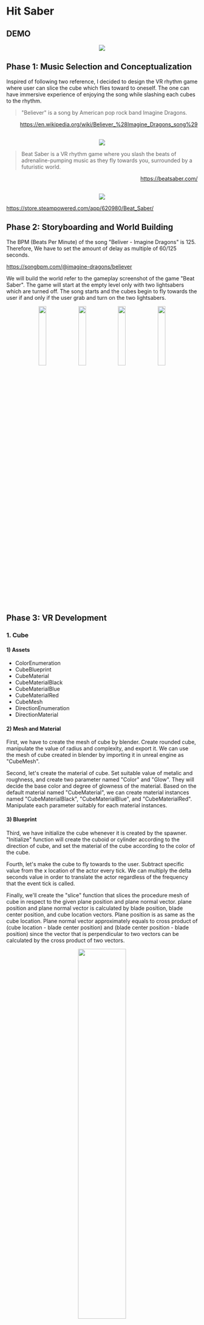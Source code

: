 # Hit Saber

## DEMO

<div align="center">
    <a href="https://youtu.be/aUlHyvz5wyc?si=x3WUbfo8tZx4KefE">
        <img src="/ReadmeAssets/Thumbnail 1.png">
    </a>
</div>

## Phase 1: Music Selection and Conceptualization

<!-- Choose a music track and brainstorm initial concepts for your immersive VR music experience. -->

Inspired of following two reference, I decided to design the VR rhythm game where user can slice the cube which flies toward to oneself. The one can have immersive experience of enjoying the song while slashing each cubes to the rhythm.

<blockquote>
"Believer" is a song by American pop rock band Imagine Dragons.
</blockquote>

<div align="right">
    <a href="https://en.wikipedia.org/wiki/Believer_%28Imagine_Dragons_song%29">https://en.wikipedia.org/wiki/Believer_%28Imagine_Dragons_song%29</a>
</div>

<br>

<p align="center">
    <img src="/ReadmeAssets/Believer.jpg">
</p>

<blockquote>
Beat Saber is a VR rhythm game where you slash the beats of adrenaline-pumping music as they fly towards you, surrounded by a futuristic world.
</blockquote>

<div align="right">
    <a href="https://beatsaber.com/">https://beatsaber.com/</a>
</div>

<br>

<p align="center">
    <img src="/ReadmeAssets/Beat Saber.jpg">
</p>

https://store.steampowered.com/app/620980/Beat_Saber/

## Phase 2: Storyboarding and World Building

<!-- Craft storyboards that outline the narrative, seamlessly fusing visual and auditory elements. Begin constructing the VR environment within Unreal Engine. -->

The BPM (Beats Per Minute) of the song "Beliver - Imagine Dragons" is 125. Therefore, We have to set the amount of delay as multiple of 60/125 seconds.

https://songbpm.com/@imagine-dragons/believer

We will build the world refer to the gameplay screenshot of the game "Beat Saber". The game will start at the empty level only with two lightsabers which are turned off. The song starts and the cubes begin to fly towards the user if and only if the user grab and turn on the two lightsabers.

<div align="center">
    <img src="/ReadmeAssets/Beat Saber 1.jpg" style="width: 20%">
    <img src="/ReadmeAssets/Beat Saber 2.jpg" style="width: 20%">
    <img src="/ReadmeAssets/Beat Saber 3.jpg" style="width: 20%">
    <img src="/ReadmeAssets/Beat Saber 4.jpg" style="width: 20%">
</div>

## Phase 3: VR Development

<!-- Continue to Build and fine-tune your VR music experience, emphasizing user interactions and emotional resonance. -->

### 1. Cube

#### 1) Assets

- ColorEnumeration
- CubeBlueprint
- CubeMaterial
- CubeMaterialBlack
- CubeMaterialBlue
- CubeMaterialRed
- CubeMesh
- DirectionEnumeration
- DirectionMaterial

#### 2) Mesh and Material

First, we have to create the mesh of cube by blender. Create rounded cube, manipulate the value of radius and complexity, and export it. We can use the mesh of cube created in blender by importing it in unreal engine as "CubeMesh".

Second, let's create the material of cube. Set suitable value of metalic and roughness, and create two parameter named "Color" and "Glow". They will decide the base color and degree of glowness of the material. Based on the default material named "CubeMaterial", we can create material instances named "CubeMaterialBlack", "CubeMaterialBlue", and "CubeMaterialRed". Manipulate each parameter suitably for each material instances.

#### 3) Blueprint

Third, we have initialize the cube whenever it is created by the spawner. "Initialize" function will create the cuboid or cylinder according to the direction of cube, and set the material of the cube according to the color of the cube.

Fourth, let's make the cube to fly towards to the user. Subtract specific value from the x location of the actor every tick. We can multiply the delta seconds value in order to translate the actor regardless of the frequency that the event tick is called.

Finally, we'll create the "slice" function that slices the procedure mesh of cube in respect to the given plane position and plane normal vector. plane position and plane normal vector is calculated by blade position, blade center position, and cube location vectors. Plane position is as same as the cube location. Plane normal vector approximately equals to cross product of (cube location - blade center position) and (blade center position - blade position) since the vector that is perpendicular to two vectors can be calculated by the cross product of two vectors.

<p align="center">
    <img src="/ReadmeAssets/Cross Product.jpg" style="width: 50%">
</p>

Whenever the "slice function" is called, there are some variety of following functions to be executed.

1. Play haptic event to the according controller.
2. Add Score to the score blueprint.
3. Simulate physics, enable gravity, add impulse to the two sliced cubes.
4. Shine the background structures.
5. Destory the two sliced cubes after some delay.

### 2. Lane and Spawner

#### 1) Assets

- LaneBlueprint
- SpawnerBlueprint

#### 2) Mesh and Material

#### 3) Blueprint

### 3. Lightsaber

#### 1) Assets

- BladeMaterial
- BladeMaterialBlack
- BladeMaterialBlue
- BladeMaterialRed
- LightEnumeration
- LightsaberBlueBlueprint
- LightsaberRedBlueprint

#### 2) Mesh and Material

First, we have to create the mesh of blade. Create cylinder, manipulate the value of radius and length. Add the point light overlapping to the cylinder, manipulate the vlaue of source radius and source length so that we can have the effect of light is emmersing from the blade.

Second, let's create the material of blade. Create four parameter named "Color", "Glow", "Exponentln", and "BaseReflectFractionln". They will decide the base color, degree of glowness, and parameter of fresnel effect of the material. Based on the default material named "BladeMaterial", we can create material instances named "BladeMaterialBlack", "BladeMaterialBlue", and "BladeMaterialRed". Manipulate each parameter suitably for each material instances.

#### 3) Blueprint

Third, we have to make the lightsaber grabbable and turnable. Add grabcomponent to static mesh handle and implement "TurnOn" and "TurnOff" function, each of which turns on and turns off the static mesh blade with some ease out dissolving effect using "FInterp To" funciton.

Finally, change the collision preset of the blade to "OverlapAll", and every time the blade collider starts to overlap with the cube, call the slice function of the cube with current blade position and blade center position parameters. I've tried countless times with "OnComponentHit", not "OnComponentBeginOverlap". However, every time the user grabs the given actor, "VRPawn" blueprint attaches the child object (lightsaber) to the parent object (hand controller), so that the collider of the child is deactivated while it is attached to the parent until grab ends.

### 4. Floor and Light

#### 1) Assets

- FloorMaterial
- FogBlueprint
- LightBlueprint
- LightEnumeration
- RailMaterial
- TempBlueprint

#### 2) Mesh and Material

#### 3) Blueprint

### 5. Score

#### 1) Assets

- ScoreBlueprint

#### 2) Mesh and Material

#### 3) Blueprint

## Phase 4: Testing and Refinement

<!-- Test the VR project, gather feedback from peers, and apply refinements to ensure optimal audience engagement. -->

<a href="https://youtu.be/1bJSK-3MMjY?si=UxJjdJHugrcuiEOT">Testing and Refinement 1</a><br>
<a href="https://youtu.be/WyRjtOE3s9k?si=NGZiQilPCQFB1ERG">Testing and Refinement 2</a><br>
<a href="https://youtu.be/ULakozg99vY?si=z6Mp2sO24LvQDIU3">Testing and Refinement 3</a><br>
<a href="https://youtu.be/aUlHyvz5wyc?si=W6TUjX6S7xGxvNi_">Testing and Refinement 4</a><br>

## Phase 5: Demo

<!-- Demo your project to the class, give and receive critical feedback to your peers. -->

<div align="center">
    <a href="https://youtu.be/aUlHyvz5wyc?si=x3WUbfo8tZx4KefE">
        <img src="/ReadmeAssets/Thumbnail 1.png">
    </a>
</div>

## Phase 6: Documentation

### 1. How to Play

#### 1) Hardware Requirement

- Oculus Quest 2
- CPU: Intel i5-4590 / AMD Ryzen 5 1500x
- GPU: NVIDIA GTX 1050 Ti / AMD Radeon RX 470
- RAM: 8GB
- OS: Windows 10

#### 2) Software Requirement

- Oculus App
- Steam
- Steam VR
- Unreal Engine 5.3

#### 3) Instruction

1. git clone https://github.com/hoosong0235/Hit-Saber.git
2. Enjoy :)

#### 4) Tutorial

https://www.meta.com/ko-kr/help/quest/articles/headsets-and-accessories/oculus-link/connect-link-with-quest-2/  
https://www.youtube.com/watch?v=Z4sClxhgsxk&t=359s

### 2. Reference

#### 1) Beat Saber

https://beatsaber.com/  
https://store.steampowered.com/app/620980/Beat_Saber/

#### 2) Video

https://www.youtube.com/watch?v=Dzp4U94vIVY  
https://www.youtube.com/watch?v=yIo1nF-BVqk  
https://www.youtube.com/watch?v=0wKWoAFoqoo  
https://www.youtube.com/watch?v=ptEGTxpZ1_M  
https://www.youtube.com/watch?v=2I65tb73_wo  
https://www.youtube.com/watch?v=EZwluOWmXTs&list=PL2QnxVoLRx4h4iye5VQq4RAaYR_ud6uoG  
https://www.youtube.com/watch?v=YnPjL_jIjgk&list=PL2QnxVoLRx4iWibY5ZfuYi3E3CTifIDJD  
https://www.youtube.com/watch?v=gh4k0Q1Pl7E

#### 3) Article

https://en.wikipedia.org/wiki/Believer_%28Imagine_Dragons_song%29  
https://songbpm.com/@imagine-dragons/believer
